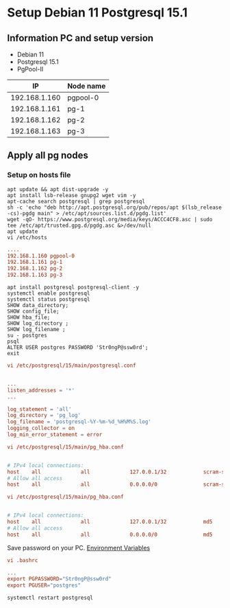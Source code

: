 # Setup Debian 11 Postgresql 15.1

## Information PC and setup version

- Debian 11  
- Postgresql 15.1  
- PgPool-II  

| IP            | Node name  |
|---------------|------------|
| 192.168.1.160 | pgpool-0 |
| 192.168.1.161 | pg-1   |
| 192.168.1.162 | pg-2   |
| 192.168.1.163 | pg-3   |

## Apply all pg nodes

### Setup on hosts file

```shell
apt update && apt dist-upgrade -y
apt install lsb-release gnupg2 wget vim -y
apt-cache search postgresql | grep postgresql
sh -c 'echo "deb http://apt.postgresql.org/pub/repos/apt $(lsb_release -cs)-pgdg main" > /etc/apt/sources.list.d/pgdg.list'
wget -qO- https://www.postgresql.org/media/keys/ACCC4CF8.asc | sudo tee /etc/apt/trusted.gpg.d/pgdg.asc &>/dev/null
apt update
vi /etc/hosts
```

```conf
....
192.168.1.160 pgpool-0
192.168.1.161 pg-1
192.168.1.162 pg-2
192.168.1.163 pg-3
```

```shell
apt install postgresql postgresql-client -y
systemctl enable postgresql
systemctl status postgresql
SHOW data_directory;
SHOW config_file;
SHOW hba_file;
SHOW log_directory ;
SHOW log_filename ;
su - postgres
psql
ALTER USER postgres PASSWORD 'Str0ngP@ssw0rd';
exit
```

```conf
vi /etc/postgresql/15/main/postgresql.conf


...
listen_addresses = '*' 
...

log_statement = 'all'
log_directory = 'pg_log'
log_filename = 'postgresql-%Y-%m-%d_%H%M%S.log'
logging_collector = on
log_min_error_statement = error
```

```conf
vi /etc/postgresql/15/main/pg_hba.conf


# IPv4 local connections:
host    all             all             127.0.0.1/32            scram-sha-256
# Allow all access
host    all             all             0.0.0.0/0               scram-sha-256
```

```conf
vi /etc/postgresql/15/main/pg_hba.conf


# IPv4 local connections:
host    all             all             127.0.0.1/32            md5
# Allow all access
host    all             all             0.0.0.0/0               md5
```

Save password on your PC. [Environment Variables](https://www.postgresql.org/docs/current/libpq-envars.html)  

```conf
vi .bashrc

...
export PGPASSWORD="Str0ngP@ssw0rd"
export PGUSER="postgres"
```

```shell
systemctl restart postgresql
```
